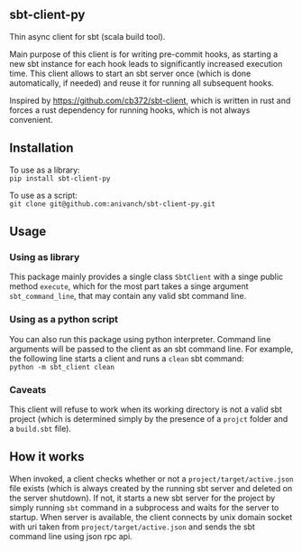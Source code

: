## sbt-client-py
Thin async client for sbt (scala build tool).

Main purpose of this client is for writing pre-commit
hooks, as starting a new sbt instance for each hook
leads to significantly increased execution time.
This client allows to start an sbt server once (which is done
automatically, if needed) and reuse it for running all subsequent hooks.

Inspired by https://github.com/cb372/sbt-client, which is written in rust
and forces a rust dependency for running hooks, which is not always convenient.

## Installation
To use as a library: \
`pip install sbt-client-py`

To use as a script: \
`git clone git@github.com:anivanch/sbt-client-py.git`

## Usage
### Using as library
This package mainly provides a single class `SbtClient` with
a singe public method `execute`, which for the most part takes a singe argument
`sbt_command_line`, that may contain any valid sbt command line.
### Using as a python script
You can also run this package using python interpreter.
Command line arguments will be passed to the client as
an sbt command line. For example, the following line
starts a client and runs a `clean` sbt command: \
`python -m sbt_client clean`
### Caveats
This client will refuse to work when its working directory
is not a valid sbt project (which is determined simply
by the presence of a `projct` folder and a `build.sbt` file).

## How it works
When invoked, a client checks whether or not a `project/target/active.json` file
exists (which is always created by the running sbt server and
deleted on the server shutdown). If not, it starts a new sbt
server for the project by simply running `sbt` command in a subprocess
and waits for the server to startup. When server is available,
the client connects by unix domain socket with uri taken from
`project/target/active.json` and sends the sbt command line
using json rpc api.
